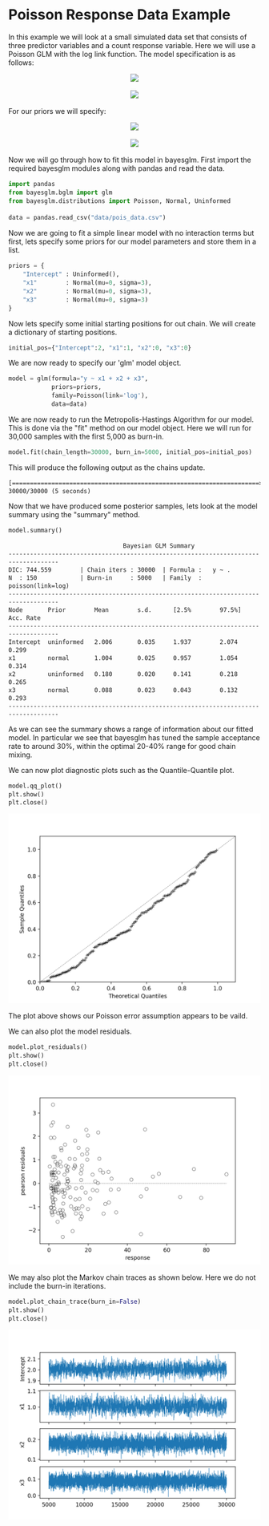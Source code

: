 Poisson Response Data Example
========

In this example we will look at a small simulated data set that consists of three predictor variables and a count response variable. Here we will use a Poisson GLM with the log link function. The model specification is as follows:

<p align="center">
<img src="https://latex.codecogs.com/svg.latex?&space;Y_i\sim\text{Pois}\left(\lambda_i\right)"/></p>
<p align="center">
<img src="https://latex.codecogs.com/svg.latex?&space;lambda_i=e^{\beta_0+\beta_{1}x_{i,1}+\beta_{2}x_{i,2}+\beta_{3}x_{i,3}}"/></p>

For our priors we will specify:
<p align="center">
<img src="https://latex.codecogs.com/svg.latex?&space;\beta_{0}\sim\text{Uninformed}"/></p>
<p align="center">
<img src="https://latex.codecogs.com/svg.latex?&space;\beta_{k}\sim\mathcal{N}(0,3),k=1,2,3"/></p>

Now we will go through how to fit this model in bayesglm. 
First import the required bayesglm modules along with pandas and read the data.
```python
import pandas
from bayesglm.bglm import glm
from bayesglm.distributions import Poisson, Normal, Uninformed

data = pandas.read_csv("data/pois_data.csv")
```

Now we are going to fit a simple linear model with no interaction terms but first, lets specify some priors for our model parameters and store them in a list.

```python
priors = {
    "Intercept" : Uninformed(),
    "x1"        : Normal(mu=0, sigma=3),
    "x2"        : Normal(mu=0, sigma=3),
    "x3"        : Normal(mu=0, sigma=3)
}
```

Now lets specify some initial starting positions for out chain.
We will create a dictionary of starting positions.
```python
initial_pos={"Intercept":2, "x1":1, "x2":0, "x3":0}
```

We are now ready to specify our 'glm' model object.

```python
model = glm(formula="y ~ x1 + x2 + x3",
            priors=priors,
            family=Poisson(link='log'),
            data=data)
```

We are now ready to run the Metropolis-Hastings Algorithm for our model. This is done via the "fit" method on our model object. Here we will run for 30,000 samples with the first 5,000 as burn-in.

```python
model.fit(chain_length=30000, burn_in=5000, initial_pos=initial_pos)
```
This will produce the following output as the chains update.
```
[=====================================================================>] 30000/30000 (5 seconds)
```

Now that we have produced some posterior samples, lets look at the model summary using the "summary" method.

```python
model.summary()
```
```
                                Bayesian GLM Summary
------------------------------------------------------------------------------------
DIC: 744.559        | Chain iters : 30000  | Formula :   y ~ .          
N  : 150            | Burn-in     : 5000   | Family  :   poisson(link=log)
------------------------------------------------------------------------------------
Node       Prior        Mean        s.d.      [2.5%        97.5%]       Acc. Rate
------------------------------------------------------------------------------------
Intercept  uninformed   2.006       0.035     1.937        2.074        0.299       
x1         normal       1.004       0.025     0.957        1.054        0.314       
x2         uninformed   0.180       0.020     0.141        0.218        0.265       
x3         normal       0.088       0.023     0.043        0.132        0.293       
------------------------------------------------------------------------------------
```

As we can see the summary shows a range of information about our fitted model. In particular we see that bayesglm has tuned the sample acceptance rate to around 30%, within the optimal 20-40% range for good chain mixing. 

We can now plot diagnostic plots such as the Quantile-Quantile plot.
```python
model.qq_plot()
plt.show()
plt.close()
```

![QQ Plot](images/pois_qq.png)

The plot above shows our Poisson error assumption appears to be vaild.

We can also plot the model residuals.

```python
model.plot_residuals()
plt.show()
plt.close()
```

![Residuals](images/pois_resiual.png)

We may also plot the Markov chain traces as shown below. Here we do not include the burn-in iterations.

```python
model.plot_chain_trace(burn_in=False)
plt.show()
plt.close()
```

![Posterior MCMC Chains](images/pois_chains.png)
    
    